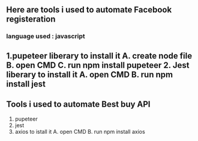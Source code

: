 ## Here are tools i used to automate Facebook registeration 
### language used : javascript
1.pupeteer liberary
to install it 
A. create node file 
B. open CMD 
C. run npm install pupeteer 
2. Jest liberary 
to install it
A. open CMD 
B. run npm install jest 
---
## Tools i used to automate Best buy API 
1. pupeteer 
2. jest 
3. axios 
to istall it 
A. open CMD 
B. run npm install axios 
